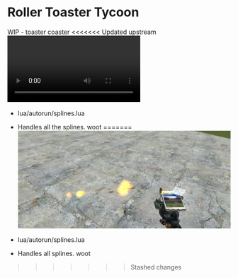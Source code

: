 # Roller Toaster Tycoon

WIP - toaster coaster
<<<<<<< Updated upstream
![woohoo](https://user-images.githubusercontent.com/115198740/194724698-59db5207-adee-4e1b-879a-b6301315080d.mp4)

 - lua/autorun/splines.lua
  - Handles all the splines. woot
=======
![alt text](https://github.com/findme-scripts/roller_toaster_tycoon/blob/development/IMAGE.png?raw=true)

 - lua/autorun/splines.lua
  - Handles all splines. woot

>>>>>>> Stashed changes
